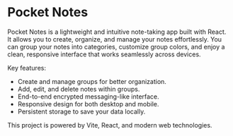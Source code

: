 # Pocket Notes

Pocket Notes is a lightweight and intuitive note-taking app built with React. It allows you to create, organize, and manage your notes effortlessly. You can group your notes into categories, customize group colors, and enjoy a clean, responsive interface that works seamlessly across devices.

Key features:
- Create and manage groups for better organization.
- Add, edit, and delete notes within groups.
- End-to-end encrypted messaging-like interface.
- Responsive design for both desktop and mobile.
- Persistent storage to save your data locally.

This project is powered by Vite, React, and modern web technologies.